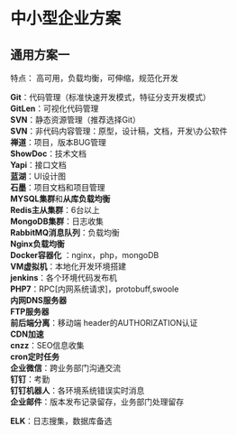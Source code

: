 # 中小型企业方案

## 通用方案一

特点：
高可用，负载均衡，可伸缩，规范化开发

**Git**：代码管理（标准快速开发模式，特征分支开发模式）  
**GitLen**：可视化代码管理  
**SVN**：静态资源管理（推荐选择Git）  
**SVN**：非代码内容管理：原型，设计稿，文档，开发\办公软件  
**禅道**：项目，版本BUG管理  
**ShowDoc**：技术文档  
**Yapi**：接口文档  
**蓝湖**：UI设计图  
**石墨**：项目文档和项目管理  
**MYSQL集群**和**从库负载均衡**  
**Redis主从集群**：6台以上  
**MongoDB集群**：日志收集  
**RabbitMQ消息队列**：负载均衡  
**Nginx负载均衡**  
**Docker容器化**  ：nginx，php，mongoDB  
**VM虚拟机**：本地化开发环境搭建  
**jenkins**：各个环境代码发布机  
**PHP7**：RPC[内网系统请求]，protobuff,swoole  
**内网DNS服务器**  
**FTP服务器**  
**前后端分离**：移动端 header的AUTHORIZATION认证  
**CDN加速**  
**cnzz**：SEO信息收集  
**cron定时任务**  
**企业微信**：跨业务部门沟通交流  
**钉钉**：考勤  
**钉钉机器人**：各环境系统错误实时消息  
**企业邮件**：版本发布记录留存，业务部门处理留存

**ELK**：日志搜集，数据库备选
